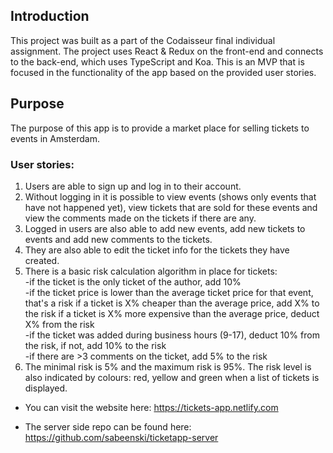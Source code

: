 ## Introduction
This project was built as a part of the Codaisseur final individual assignment.
The project uses React & Redux on the front-end and connects to the back-end, which uses TypeScript and Koa.
This is an MVP that is focused in the functionality of the app based on the provided user stories. 

## Purpose
The purpose of this app is to provide a market place for selling tickets to events in Amsterdam.

### User stories: 
1. Users are able to sign up and log in to their account.
2. Without logging in it is possible to view events (shows only events that have not happened yet), view tickets that are sold for these events and view the comments made on the tickets if there are any.
3. Logged in users are also able to add new events, add new tickets to events and add new comments to the tickets.
4. They are also able to edit the ticket info for the tickets they have created.
5. There is a basic risk calculation algorithm in place for tickets:
<br> -if the ticket is the only ticket of the author, add 10%
<br> -if the ticket price is lower than the average ticket price for that event, that's a risk if a ticket is X% cheaper than the average price, add X% to the risk if a ticket is X% more expensive than the average price, deduct X% from the risk
<br> -if the ticket was added during business hours (9-17), deduct 10% from the risk, if not, add 10% to the risk
<br> -if there are >3 comments on the ticket, add 5% to the risk
6. The minimal risk is 5% and the maximum risk is 95%. The risk level is also indicated by colours: red, yellow and green when a list of tickets is displayed.

* You can visit the website here: https://tickets-app.netlify.com

* The server side repo can be found here: https://github.com/sabeenski/ticketapp-server
